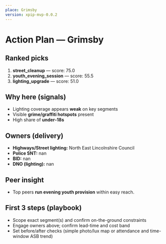 ```yaml
---
place: Grimsby
version: xpip-mvp-0.0.2
---
```


# Action Plan — Grimsby

## Ranked picks
1) **street_cleanup** — score: 75.0
2) **youth_evening_session** — score: 55.5
3) **lighting_upgrade** — score: 51.0

## Why here (signals)

- Lighting coverage appears **weak** on key segments
- Visible **grime/graffiti hotspots** present
- High share of **under‑18s**

## Owners (delivery)
- **Highways/Street lighting:** North East Lincolnshire Council
- **Police SNT:** nan
- **BID:** nan
- **DNO (lighting):** nan

## Peer insight
- Top peers **run evening youth provision** within easy reach.

## First 3 steps (playbook)
- Scope exact segment(s) and confirm on-the-ground constraints
- Engage owners above; confirm lead-time and cost band
- Set before/after checks (simple photo/lux map or attendance and time-window ASB trend)
